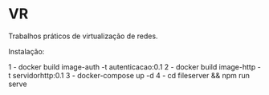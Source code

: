 # VR
Trabalhos práticos de virtualização de redes. 

Instalação:

1 - docker build image-auth -t autenticacao:0.1
2 - docker build image-http -t servidorhttp:0.1
3 - docker-compose up -d
4 - cd fileserver && npm run serve 